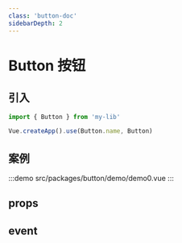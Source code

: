 ```yaml
---
class: 'button-doc'
sidebarDepth: 2
---
```

# Button 按钮

## 引入

```javascript
import { Button } from 'my-lib'

Vue.createApp().use(Button.name, Button)
```

## 案例

:::demo
src/packages/button/demo/demo0.vue
:::

## props

## event
